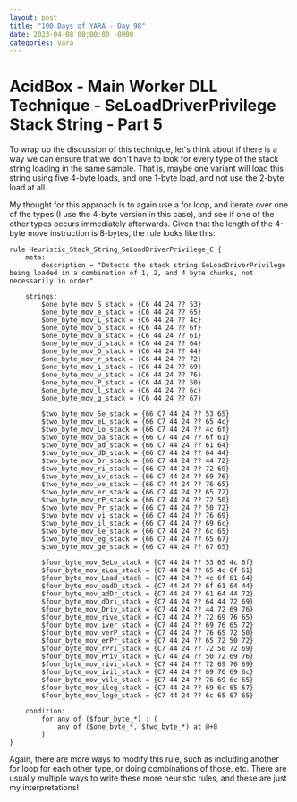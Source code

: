 ```yaml
---
layout: post
title: "100 Days of YARA - Day 98"
date: 2023-04-08 00:00:00 -0000
categories: yara
---
```


# AcidBox - Main Worker DLL Technique - SeLoadDriverPrivilege Stack String - Part 5
To wrap up the discussion of this technique, let's think about if there is a way we can ensure that we don't have to look for every type of the stack string loading in the same sample. That is, maybe one variant will load this string using five 4-byte loads, and one 1-byte load, and not use the 2-byte load at all.

My thought for this approach is to again use a for loop, and iterate over one of the types (I use the 4-byte version in this case), and see if one of the other types occurs immediately afterwards. Given that the length of the 4-byte move instruction is 8-bytes, the rule looks like this:
```
rule Heuristic_Stack_String_SeLoadDriverPrivilege_C {
    meta:
        description = "Detects the stack string SeLoadDriverPrivilege being loaded in a combination of 1, 2, and 4 byte chunks, not necessarily in order"

    strings:
        $one_byte_mov_S_stack = {C6 44 24 ?? 53}
        $one_byte_mov_e_stack = {C6 44 24 ?? 65}
        $one_byte_mov_L_stack = {C6 44 24 ?? 4c}
        $one_byte_mov_o_stack = {C6 44 24 ?? 6f}
        $one_byte_mov_a_stack = {C6 44 24 ?? 61}
        $one_byte_mov_d_stack = {C6 44 24 ?? 64}
        $one_byte_mov_D_stack = {C6 44 24 ?? 44}
        $one_byte_mov_r_stack = {C6 44 24 ?? 72}
        $one_byte_mov_i_stack = {C6 44 24 ?? 69}
        $one_byte_mov_v_stack = {C6 44 24 ?? 76}
        $one_byte_mov_P_stack = {C6 44 24 ?? 50}
        $one_byte_mov_l_stack = {C6 44 24 ?? 6c}
        $one_byte_mov_g_stack = {C6 44 24 ?? 67}
        
        $two_byte_mov_Se_stack = {66 C7 44 24 ?? 53 65}
        $two_byte_mov_eL_stack = {66 C7 44 24 ?? 65 4c}
        $two_byte_mov_Lo_stack = {66 C7 44 24 ?? 4c 6f}
        $two_byte_mov_oa_stack = {66 C7 44 24 ?? 6f 61}
        $two_byte_mov_ad_stack = {66 C7 44 24 ?? 61 64}
        $two_byte_mov_dD_stack = {66 C7 44 24 ?? 64 44}
        $two_byte_mov_Dr_stack = {66 C7 44 24 ?? 44 72}
        $two_byte_mov_ri_stack = {66 C7 44 24 ?? 72 69}
        $two_byte_mov_iv_stack = {66 C7 44 24 ?? 69 76}
        $two_byte_mov_ve_stack = {66 C7 44 24 ?? 76 65}
        $two_byte_mov_er_stack = {66 C7 44 24 ?? 65 72}
        $two_byte_mov_rP_stack = {66 C7 44 24 ?? 72 50}
        $two_byte_mov_Pr_stack = {66 C7 44 24 ?? 50 72}
        $two_byte_mov_vi_stack = {66 C7 44 24 ?? 76 69}
        $two_byte_mov_il_stack = {66 C7 44 24 ?? 69 6c}
        $two_byte_mov_le_stack = {66 C7 44 24 ?? 6c 65}
        $two_byte_mov_eg_stack = {66 C7 44 24 ?? 65 67}
        $two_byte_mov_ge_stack = {66 C7 44 24 ?? 67 65}
        
        $four_byte_mov_SeLo_stack = {C7 44 24 ?? 53 65 4c 6f}
        $four_byte_mov_eLoa_stack = {C7 44 24 ?? 65 4c 6f 61}
        $four_byte_mov_Load_stack = {C7 44 24 ?? 4c 6f 61 64}
        $four_byte_mov_oadD_stack = {C7 44 24 ?? 6f 61 64 44}
        $four_byte_mov_adDr_stack = {C7 44 24 ?? 61 64 44 72}
        $four_byte_mov_dDri_stack = {C7 44 24 ?? 64 44 72 69}
        $four_byte_mov_Driv_stack = {C7 44 24 ?? 44 72 69 76}
        $four_byte_mov_rive_stack = {C7 44 24 ?? 72 69 76 65}
        $four_byte_mov_iver_stack = {C7 44 24 ?? 69 76 65 72}
        $four_byte_mov_verP_stack = {C7 44 24 ?? 76 65 72 50}
        $four_byte_mov_erPr_stack = {C7 44 24 ?? 65 72 50 72}
        $four_byte_mov_rPri_stack = {C7 44 24 ?? 72 50 72 69}
        $four_byte_mov_Priv_stack = {C7 44 24 ?? 50 72 69 76}
        $four_byte_mov_rivi_stack = {C7 44 24 ?? 72 69 76 69}
        $four_byte_mov_ivil_stack = {C7 44 24 ?? 69 76 69 6c}
        $four_byte_mov_vile_stack = {C7 44 24 ?? 76 69 6c 65}
        $four_byte_mov_ileg_stack = {C7 44 24 ?? 69 6c 65 67}
        $four_byte_mov_lege_stack = {C7 44 24 ?? 6c 65 67 65}
        
    condition:
        for any of ($four_byte_*) : (
            any of ($one_byte_*, $two_byte_*) at @+8
        )
}
```

Again, there are more ways to modify this rule, such as including another for loop for each other type, or doing combinations of those, etc. There are usually multiple ways to write these more heuristic rules, and these are just my interpretations!